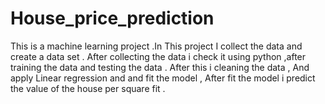 # House_price_prediction
This is a machine learning project .In This project I collect the data and create a data set . After collecting the data i check it using python ,after training  the data and testing the data . After this i cleaning the data , And apply Linear regression and and fit the model , After fit the model i predict the value of the house per square fit . 
